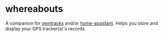 # whereabouts

A companion for [owntracks](https://github.com/owntracks) and/or [home-assistant](https://github.com/home-assistant/core).
Helps you store and display your GPS tracker(s)'s records.